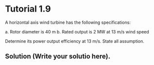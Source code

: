 # Tutorial 1.9

A horizontal axis wind turbine has the following specifications:

a. Rotor diameter is 40 m
b. Rated output is 2 MW at 13 m/s wind speed

Determine its power output efficiency at 13 m/s.  State all assumption.

## Solution (Write your solutio here).
